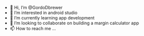 - 👋 Hi, I’m @GordoDbrewer
- 👀 I’m interested in android studio
- 🌱 I’m currently learning app development
- 💞️ I’m looking to collaborate on building a margin calculator app
- 📫 How to reach me ...

<!---
GordoDbrewer/GordoDbrewer is a ✨ special ✨ repository because its `README.md` (this file) appears on your GitHub profile.
You can click the Preview link to take a look at your changes.
--->
